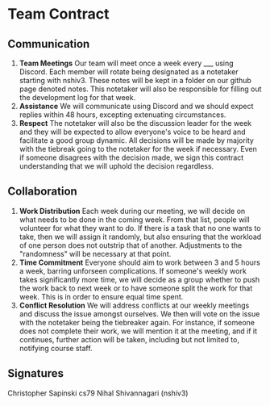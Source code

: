 # Team Contract

## Communication
1. **Team Meetings** Our team will meet once a week every ___ using Discord. Each member will rotate being designated as a notetaker starting with nshiv3. These notes will be kept in a folder on our github page denoted notes. This notetaker will also be responsible for filling out the development log for that week. 
2. **Assistance** We will communicate using Discord and we should expect replies within 48 hours, excepting extenuating circumstances. 
3. **Respect** The notetaker will also be the discussion leader for the week and they will be expected to allow everyone's voice to be heard and facilitate a good group dynamic. All decisions will be made by majority with the tiebreak going to the notetaker for the week if necessary. Even if someone disagrees with the decision made, we sign this contract understanding that we will uphold the decision regardless. 

## Collaboration
1. **Work Distribution** Each week during our meeting, we will decide on what needs to be done in the coming week. From that list, people will volunteer for what they want to do. If there is a task that no one wants to take, then we will assign it randomly, but also ensuring that the workload of one person does not outstrip that of another. Adjustments to the "randomness" will be necessary at that point. 
2. **Time Commitment** Everyone should aim to work between 3 and 5 hours a week, barring unforseen complications. If someone's weekly work takes significantly more time, we will decide as a group whether to push the work back to next week or to have someone split the work for that week. This is in order to ensure equal time spent. 
3. **Conflict Resolution** We will address conflicts at our weekly meetings and discuss the issue amongst ourselves. We then will vote on the issue with the notetaker being the tiebreaker again. For instance, if someone does not complete their work, we will mention it at the meeting, and if it continues, further action will be taken, including but not limited to, notifying course staff. 

## Signatures
Christopher Sapinski cs79
Nihal Shivannagari (nshiv3)